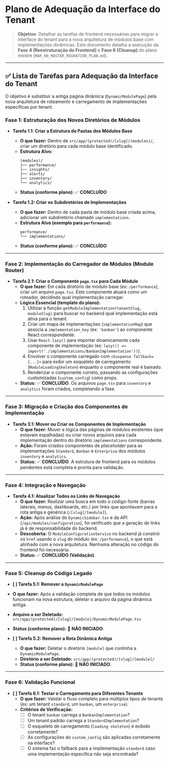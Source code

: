 # Plano de Adequação da Interface do Tenant

> **Objetivo**: Detalhar as tarefas de frontend necessárias para migrar a interface do tenant para a nova arquitetura de módulos base com implementações dinâmicas. Este documento detalha a execução da **Fase 4 (Reestruturação do Frontend)** e **Fase 6 (Cleanup)** do plano mestre (`MAR_00_MASTER_MIGRATION_PLAN.md`).

---

## ✅ **Lista de Tarefas para Adequação da Interface do Tenant**

O objetivo é substituir a antiga página dinâmica (`DynamicModulePage`) pela nova arquitetura de roteamento e carregamento de implementações específicas por tenant.

### **Fase 1: Estruturação dos Novos Diretórios de Módulos**

- **Tarefa 1.1: Criar a Estrutura de Pastas dos Módulos Base**
  - **O que fazer:** Dentro de `src/app/(protected)/[slug]/(modules)/`, criar um diretório para cada módulo base identificado.
  - **Estrutura Alvo:**
    ```
    (modules)/
    ├── performance/
    ├── insights/
    ├── alerts/
    ├── inventory/
    └── analytics/
    ```
  - **Status (conforme plano):** ✅ **CONCLUÍDO**

- **Tarefa 1.2: Criar os Subdiretórios de Implementações**
  - **O que fazer:** Dentro de cada pasta de módulo base criada acima, adicionar um subdiretório chamado `implementations`.
  - **Estrutura Alvo (exemplo para `performance`):**
    ```
    performance/
    └── implementations/
    ```
  - **Status (conforme plano):** ✅ **CONCLUÍDO**

---

### **Fase 2: Implementação do Carregador de Módulos (Module Router)**

*   **Tarefa 2.1: Criar o Componente `page.tsx` para Cada Módulo**
    *   **O que fazer:** Em cada diretório de módulo base (ex: `/performance`), criar um arquivo `page.tsx`. Este componente atuará como um roteador, decidindo qual implementação carregar.
    *   **Lógica Essencial (template do plano):**
        1.  Utilizar a função `getModuleImplementation(tenantSlug, moduleSlug)` para buscar no backend qual implementação está ativa para o tenant.
        2.  Criar um mapa de implementações (`implementationMap`) que associa a `implementation_key` (ex: `'banban'`) ao componente React correspondente.
        3.  Usar `React.lazy()` para importar dinamicamente cada componente de implementação (ex: `lazy(() => import('./implementations/BanbanImplementation'))`).
        4.  Envolver o componente carregado com `<Suspense fallback={...}>` para exibir um esqueleto de carregamento (`ModuleLoadingSkeleton`) enquanto o componente real é baixado.
        5.  Renderizar o componente correto, passando as configurações customizadas (`custom_config`) como props.
    *   **Status:** ✅ **CONCLUÍDO**. Os arquivos `page.tsx` para `inventory` e `analytics` foram criados, completando a fase.

---

### **Fase 3: Migração e Criação dos Componentes de Implementação**

*   **Tarefa 3.1: Mover ou Criar os Componentes de Implementação**
    *   **O que fazer:** Mover a lógica das páginas de módulos existentes (que estavam espalhadas) ou criar novos arquivos para cada implementação dentro do diretório `implementations` correspondente.
    *   **Ação:** Foram criados componentes de *placeholder* para as implementações `Standard`, `Banban` e `Enterprise` dos módulos `inventory` e `analytics`.
    *   **Status:** ✅ **CONCLUÍDO**. A estrutura de frontend para os módulos pendentes está completa e pronta para validação.

---

### **Fase 4: Integração e Navegação**

*   **Tarefa 4.1: Atualizar Todos os Links de Navegação**
    *   **O que fazer:** Realizar uma busca em todo o código-fonte (barras laterais, menus, dashboards, etc.) por links que apontavam para a rota antiga e genérica (`/[slug]/[module]`).
    *   **Ação:** Após análise do `DynamicSidebar.tsx` e da API (`/api/modules/configuration`), foi verificado que a geração de links já é de responsabilidade do backend.
    *   **Descoberta:** O `ModuleConfigurationService` no backend já constrói os `href` usando o `slug` do módulo (ex: `/performance`), o que está alinhado com a nova arquitetura. Nenhuma alteração no código do frontend foi necessária.
    *   **Status:** ✅ **CONCLUÍDO (Validação)**.

---

### **Fase 5: Cleanup do Código Legado**

*   **[ ] Tarefa 5.1: Remover a `DynamicModulePage`**
  - **O que fazer:** Após a validação completa de que todos os módulos funcionam na nova estrutura, deletar o arquivo da página dinâmica antiga.
  - **Arquivo a ser Deletado:** `src/app/(protected)/[slug]/[module]/DynamicModulePage.tsx`
  - **Status (conforme plano):** 🔄 **NÃO INICIADO**.

- **[ ] Tarefa 5.2: Remover a Rota Dinâmica Antiga**
  - **O que fazer:** Deletar o diretório `[module]` que continha a `DynamicModulePage`.
  - **Diretório a ser Deletado:** `src/app/(protected)/[slug]/[module]/`
  - **Status (conforme plano):** 🔄 **NÃO INICIADO**.

---

### **Fase 6: Validação Funcional**

- **[ ] Tarefa 6.1: Testar o Carregamento para Diferentes Tenants**
  - **O que fazer:** Validar o fluxo completo para múltiplos tipos de tenants (ex: um tenant `standard`, um `banban`, um `enterprise`).
  - **Critérios de Verificação:**
    - [ ] O tenant `banban` carrega a `BanbanImplementation`?
    - [ ] Um tenant padrão carrega a `StandardImplementation`?
    - [ ] O esqueleto de carregamento (`loading skeleton`) é exibido corretamente?
    - [ ] As configurações do `custom_config` são aplicadas corretamente na interface?
    - [ ] O sistema faz o fallback para a implementação `standard` caso uma implementação específica não seja encontrada?
